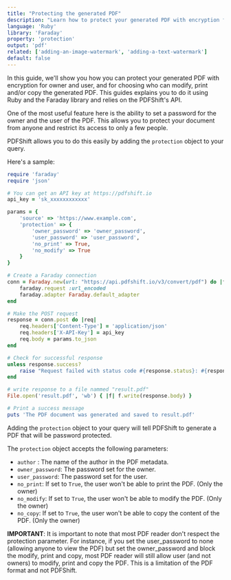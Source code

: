 ```yaml
---
title: "Protecting the generated PDF"
description: "Learn how to protect your generated PDF with encryption for owner and user, and for choosing who can modify, print and/or copy the generated PDF. This guides explains you to do it using Ruby and the Faraday library and relies on the PDFShift's API."
language: 'Ruby'
library: 'Faraday'
property: 'protection'
output: 'pdf'
related: ['adding-an-image-watermark', 'adding-a-text-watermark']
default: false
---
```


In this guide, we'll show you how you can protect your generated PDF with encryption for owner and user, and for choosing who can modify, print and/or copy the generated PDF. This guides explains you to do it using Ruby and the Faraday library and relies on the PDFShift's API.

One of the most useful feature here is the ability to set a password for the owner and the user of the PDF. This allows you to protect your document from anyone and restrict its access to only a few people.

PDFShift allows you to do this easily by adding the `protection` object to your query.

Here's a sample:

```ruby
require 'faraday'
require 'json'

# You can get an API key at https://pdfshift.io
api_key = 'sk_xxxxxxxxxxxx'

params = {
    'source' => 'https://www.example.com',
    'protection' => {
        'owner_password' => 'owner_password',
        'user_password' => 'user_password',
        'no_print' => True,
        'no_modify' => True
    }
}

# Create a Faraday connection
conn = Faraday.new(url: "https://api.pdfshift.io/v3/convert/pdf") do |faraday|
    faraday.request :url_encoded
    faraday.adapter Faraday.default_adapter
end

# Make the POST request
response = conn.post do |req|
    req.headers['Content-Type'] = 'application/json'
    req.headers['X-API-Key'] = api_key
    req.body = params.to_json
end

# Check for successful response
unless response.success?
    raise "Request failed with status code #{response.status}: #{response.body}"
end

# write response to a file nammed "result.pdf"
File.open('result.pdf', 'wb') { |f| f.write(response.body) }

# Print a success message
puts 'The PDF document was generated and saved to result.pdf'
```

Adding the `protection` object to your query will tell PDFShift to generate a PDF that will be password protected.

The `protection` object accepts the following parameters:

 * `author` : The name of the author in the PDF metadata.
 * `owner_password`: The password set for the owner.
 * `user_password`: The password set for the user.
 * `no_print`: If set to `True`, the user won't be able to print the PDF. (Only the owner)
 * `no_modify`: If set to `True`, the user won't be able to modify the PDF. (Only the owner)
 * `no_copy`: If set to `True`, the user won't be able to copy the content of the PDF. (Only the owner)


**IMPORTANT**:
It is important to note that most PDF reader don't respect the protection parameter. For instance, if you set the user_password to none (allowing anyone to view the PDF) but set the owner_password and block the modify, print and copy, most PDF reader will still allow user (and not owners) to modify, print and copy the PDF. This is a limitation of the PDF format and not PDFShift.
